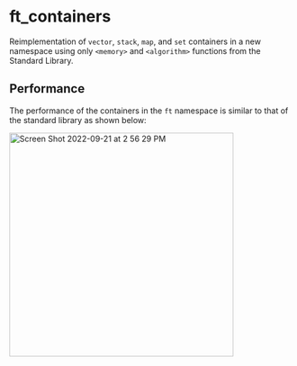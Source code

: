 # ft_containers

Reimplementation of `vector`, `stack`, `map`, and `set` containers in a new namespace using only `<memory>` and `<algorithm>` functions from the Standard Library.

## Performance
The performance of the containers in the `ft` namespace is similar to that of the standard library as shown below: 

<img width="398" alt="Screen Shot 2022-09-21 at 2 56 29 PM" src="https://user-images.githubusercontent.com/21006147/191509684-3c4e0598-7483-426e-a223-1870cdfa27eb.png">
